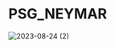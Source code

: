 # PSG_NEYMAR


![2023-08-24 (2)](https://github.com/MoizesFerreir/PSG_NEYMAR/assets/91918988/f47514ce-ea94-4e58-96e8-5389e85781fd)
